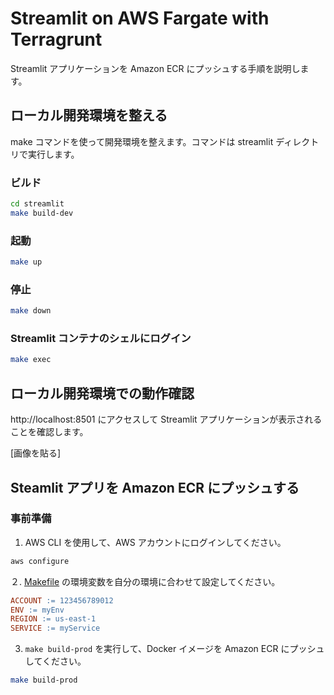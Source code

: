 # Streamlit on AWS Fargate with Terragrunt

Streamlit アプリケーションを Amazon ECR にプッシュする手順を説明します。

## ローカル開発環境を整える

make コマンドを使って開発環境を整えます。コマンドは streamlit ディレクトリで実行します。

### ビルド

```bash
cd streamlit
make build-dev
```

### 起動

```bash
make up
```

### 停止

```bash
make down
```

### Streamlit コンテナのシェルにログイン

```bash
make exec
```

## ローカル開発環境での動作確認

http://localhost:8501 にアクセスして Streamlit アプリケーションが表示されることを確認します。

[画像を貼る]

## Steamlit アプリを Amazon ECR にプッシュする

### 事前準備

1. AWS CLI を使用して、AWS アカウントにログインしてください。

```bash
aws configure
```

２. [Makefile](streamlit/Makefile) の環境変数を自分の環境に合わせて設定してください。

```Makefile
ACCOUNT := 123456789012
ENV := myEnv
REGION := us-east-1
SERVICE := myService
```

3. `make build-prod` を実行して、Docker イメージを Amazon ECR にプッシュしてください。

```bash
make build-prod
```
